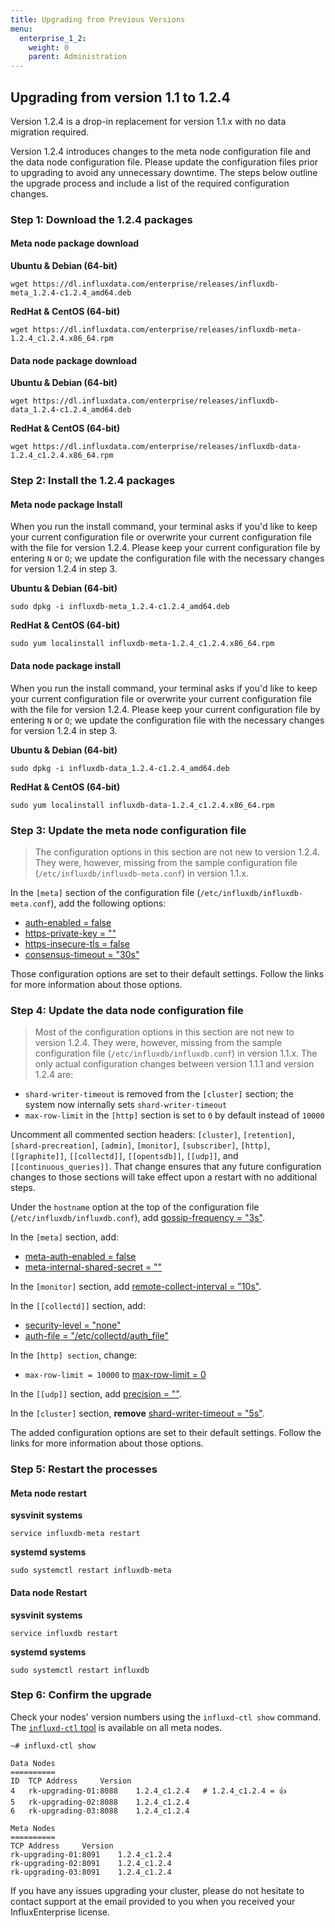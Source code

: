 ```yaml
---
title: Upgrading from Previous Versions
menu:
  enterprise_1_2:
    weight: 0
    parent: Administration
---
```


## Upgrading from version 1.1 to 1.2.4

Version 1.2.4 is a drop-in replacement for version 1.1.x with no data migration required.

Version 1.2.4 introduces changes to the meta node configuration file and the data node configuration file.
Please update the configuration files prior to upgrading to avoid any unnecessary downtime.
The steps below outline the upgrade process and include a list of the required configuration changes.

### Step 1: Download the 1.2.4 packages

#### Meta node package download
**Ubuntu & Debian (64-bit)**
```
wget https://dl.influxdata.com/enterprise/releases/influxdb-meta_1.2.4-c1.2.4_amd64.deb
```

**RedHat & CentOS (64-bit)**
```
wget https://dl.influxdata.com/enterprise/releases/influxdb-meta-1.2.4_c1.2.4.x86_64.rpm
```

#### Data node package download
**Ubuntu & Debian (64-bit)**
```
wget https://dl.influxdata.com/enterprise/releases/influxdb-data_1.2.4-c1.2.4_amd64.deb
```

**RedHat & CentOS (64-bit)**
```
wget https://dl.influxdata.com/enterprise/releases/influxdb-data-1.2.4_c1.2.4.x86_64.rpm
```

### Step 2: Install the 1.2.4 packages

#### Meta node package Install

When you run the install command, your terminal asks if you'd like to keep your current configuration file or overwrite your current configuration file with the file for version 1.2.4.
Please keep your current configuration file by entering `N` or `O`;
we update the configuration file with the necessary changes for version 1.2.4 in step 3.

**Ubuntu & Debian (64-bit)**
```
sudo dpkg -i influxdb-meta_1.2.4-c1.2.4_amd64.deb
```

**RedHat & CentOS (64-bit)**
```
sudo yum localinstall influxdb-meta-1.2.4_c1.2.4.x86_64.rpm
```

#### Data node package install

When you run the install command, your terminal asks if you'd like to keep your current configuration file or overwrite your current configuration file with the file for version 1.2.4.
Please keep your current configuration file by entering `N` or `O`;
we update the configuration file with the necessary changes for version 1.2.4 in step 3.

**Ubuntu & Debian (64-bit)**
```
sudo dpkg -i influxdb-data_1.2.4-c1.2.4_amd64.deb
```

**RedHat & CentOS (64-bit)**
```
sudo yum localinstall influxdb-data-1.2.4_c1.2.4.x86_64.rpm
```

### Step 3: Update the meta node configuration file

> The configuration options in this section are not new to version 1.2.4.
They were, however, missing from the sample configuration file (`/etc/influxdb/influxdb-meta.conf`) in version 1.1.x.

In the `[meta]` section of the configuration file (`/etc/influxdb/influxdb-meta.conf`), add the following options:

* [auth-enabled = false](/enterprise/v1.2/administration/configuration/#auth-enabled-false)
* [https-private-key = ""](/enterprise/v1.2/administration/configuration/#https-private-key)
* [https-insecure-tls = false](/enterprise/v1.2/administration/configuration/#https-insecure-tls-false)
* [consensus-timeout = "30s"](/enterprise/v1.2/administration/configuration/#consensus-timeout-30s)

Those configuration options are set to their default settings.
Follow the links for more information about those options.

### Step 4: Update the data node configuration file

> Most of the configuration options in this section are not new to version 1.2.4.
They were, however, missing from the sample configuration file (`/etc/influxdb/influxdb.conf`) in version 1.1.x.
The only actual configuration changes between version 1.1.1 and version 1.2.4 are:
>
* `shard-writer-timeout` is removed from the `[cluster]` section; the system now internally sets `shard-writer-timeout`
* `max-row-limit` in the `[http]` section is set to `0` by default instead of `10000`

Uncomment all commented section headers: `[cluster]`, `[retention]`, `[shard-precreation]`, `[admin]`, `[monitor]`, `[subscriber]`, `[http]`, `[[graphite]]`, `[[collectd]]`, `[[opentsdb]]`, `[[udp]]`, and `[[continuous_queries]]`.
That change ensures that any future configuration changes to those sections will take effect upon a restart with no additional steps.

Under the `hostname` option at the top of the configuration file (`/etc/influxdb/influxdb.conf`), add [gossip-frequency = "3s"](/enterprise/v1.2/administration/configuration/#gossip-frequency-3s).

In the `[meta]` section, add:

* [meta-auth-enabled = false](/enterprise/v1.2/administration/configuration/#meta-auth-enabled-false)
* [meta-internal-shared-secret = ""](/enterprise/v1.2/administration/configuration/#meta-internal-shared-secret)

In the `[monitor]` section, add [remote-collect-interval = "10s"](/enterprise/v1.2/administration/configuration/#remote-collect-interval-10s).

In the `[[collectd]]` section, add:

* [security-level = "none"](/influxdb/v1.2/administration/config/#security-level-none)
* [auth-file = "/etc/collectd/auth_file"](/influxdb/v1.2/administration/config/#auth-file-etc-collectd-auth-file)

In the `[http] section`, change:

* `max-row-limit = 10000` to [max-row-limit = 0](/enterprise/v1.2/administration/configuration/#max-row-limit-0)

In the `[[udp]]` section, add [precision = ""](/influxdb/v1.2/administration/config/#precision).

In the `[cluster]` section, **remove** [shard-writer-timeout = "5s"](/enterprise/v1.2/administration/configuration/#shard-writer-timeout-5s).

The added configuration options are set to their default settings.
Follow the links for more information about those options.

### Step 5: Restart the processes

#### Meta node restart
**sysvinit systems**
```
service influxdb-meta restart
```
**systemd systems**
```
sudo systemctl restart influxdb-meta
```

#### Data node Restart
**sysvinit systems**
```
service influxdb restart
```
**systemd systems**
```
sudo systemctl restart influxdb
```

### Step 6: Confirm the upgrade

Check your nodes' version numbers using the `influxd-ctl show` command.
The [`influxd-ctl` tool](/enterprise/v1.2/features/cluster-commands/) is available on all meta nodes.

```
~# influxd-ctl show

Data Nodes
==========
ID	TCP Address		Version
4	rk-upgrading-01:8088	1.2.4_c1.2.4   # 1.2.4_c1.2.4 = 👍
5	rk-upgrading-02:8088	1.2.4_c1.2.4
6	rk-upgrading-03:8088	1.2.4_c1.2.4

Meta Nodes
==========
TCP Address		Version
rk-upgrading-01:8091	1.2.4_c1.2.4
rk-upgrading-02:8091	1.2.4_c1.2.4
rk-upgrading-03:8091	1.2.4_c1.2.4
```

If you have any issues upgrading your cluster, please do not hesitate to contact support at the email provided to you when you received your InfluxEnterprise license.
